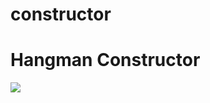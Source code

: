 # constructor

<h1>
Hangman Constructor
</h1>

<p>
<img src="https://media.giphy.com/media/xT0xeEYBElcwU8iMCs/giphy.gif">
</p>